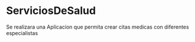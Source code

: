 # ServiciosDeSalud
Se realizara una Aplicacion que permita crear citas medicas con diferentes especialistas
